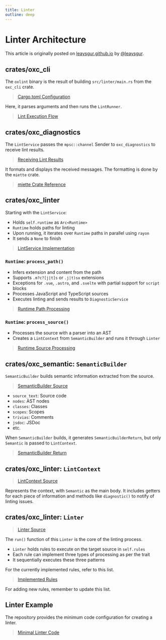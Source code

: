 ```yaml
---
title: Linter
outline: deep
---
```


# Linter Architecture

This article is originally posted on [leaysgur.github.io](https://leaysgur.github.io/posts/2024/01/15/160838) by [@leaysgur](https://github.com/leaysgur).

## crates/oxc_cli

The `oxlint` binary is the result of building `src/linter/main.rs` from the `oxc_cli` crate.

> [Cargo.toml Configuration](https://github.com/oxc-project/oxc/blob/oxlint_v0.2.0/crates/oxc_cli/Cargo.toml#L28)

Here, it parses arguments and then runs the `LintRunner`.

> [Lint Execution Flow](https://github.com/oxc-project/oxc/blob/oxlint_v0.2.0/crates/oxc_cli/src/lint/main.rs#L17-L19)

## crates/oxc_diagnostics

The `LintService` passes the `mpsc::channel` Sender to `oxc_diagnostics` to receive lint results.

> [Receiving Lint Results](https://github.com/oxc-project/oxc/blob/oxlint_v0.2.0/crates/oxc_diagnostics/src/service.rs#L96)

It formats and displays the received messages. The formatting is done by the `miette` crate.

> [miette Crate Reference](https://github.com/zkat/miette)

## crates/oxc_linter

Starting with the `LintService`:

- Holds `self.runtime` as `Arc<Runtime>`
- `Runtime` holds paths for linting
- Upon running, it iterates over `Runtime` paths in parallel using `rayon`
- It sends a `None` to finish

> [LintService Implementation](https://github.com/oxc-project/oxc/blob/oxlint_v0.2.0/crates/oxc_linter/src/service.rs#L51)

### `Runtime`: `process_path()`

- Infers extension and content from the path
- Supports `.m?c?[j|t]s` or `.j|t)sx` extensions
- Exceptions for `.vue`, `.astro`, and `.svelte` with partial support for `script` blocks
- Processes JavaScript and TypeScript sources
- Executes linting and sends results to `DiagnosticService`

> [Runtime Path Processing](https://github.com/oxc-project/oxc/blob/oxlint_v0.2.0/crates/oxc_linter/src/service.rs#L162)

### `Runtime`: `process_source()`

- Processes the source with a parser into an AST
- Creates a `LintContext` from `SemanticBuilder` and runs it through `Linter`

> [Runtime Source Processing](https://github.com/oxc-project/oxc/blob/oxlint_v0.2.0/crates/oxc_linter/src/service.rs#L206)

## crates/oxc_semantic: `SemanticBuilder`

`SemanticBuilder` builds semantic information extracted from the source.

> [SemanticBuilder Source](https://github.com/oxc-project/oxc/blob/oxlint_v0.2.0/crates/oxc_semantic/src/builder.rs#L156)

- `source_text`: Source code
- `nodes`: AST nodes
- `classes`: Classes
- `scopes`: Scopes
- `trivias`: Comments
- `jsdoc`: JSDoc
- etc.

When `SemanticBuilder` builds, it generates `SemanticBuilderReturn`, but only `Semantic` is passed to `LintContext`.

> [SemanticBuilder Return](https://github.com/oxc-project/oxc/blob/oxlint_v0.2.0/crates/oxc_semantic/src/lib.rs#L34)

## crates/oxc_linter: `LintContext`

> [LintContext Source](https://github.com/oxc-project/oxc/blob/oxlint_v0.2.0/crates/oxc_linter/src/context.rs#L14)

Represents the context, with `Semantic` as the main body. It includes getters for each piece of information and methods like `diagnostic()` to notify of linting issues.

## crates/oxc_linter: `Linter`

> [Linter Source](https://github.com/oxc-project/oxc/blob/oxlint_v0.2.0/crates/oxc_linter/src/lib.rs#L140)

The `run()` function of this `Linter` is the core of the linting process.

- `Linter` holds rules to execute on the target source in `self.rules`
- Each rule can implement three types of processing as per the trait
- It sequentially executes these three patterns

For the currently implemented rules, refer to this list.

> [Implemented Rules](https://github.com/oxc-project/oxc/blob/oxlint_v0.2.0/crates/oxc_linter/src/rules.rs)

For adding new rules, remember to update this list.

## Linter Example

The repository provides the minimum code configuration for creating a linter.

> [Minimal Linter Code](https://github.com/oxc-project/oxc/blob/main/crates/oxc_linter/examples/linter.rs)
